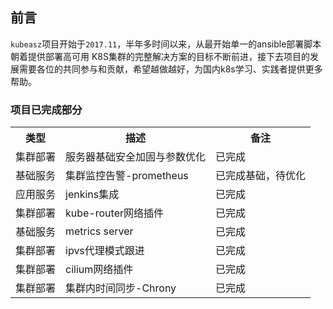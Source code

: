 ## 前言

`kubeasz`项目开始于`2017.11`，半年多时间以来，从最开始单一的ansible部署脚本朝着提供部署高可用 K8S集群的完整解决方案的目标不断前进，接下去项目的发展需要各位的共同参与和贡献，希望越做越好，为国内k8s学习、实践者提供更多帮助。  

### 项目已完成部分 

<table border="0">
    <tr>
        <th>类型</th>
        <th>描述</th>
        <th>备注</th>
    </tr>
    <tr>
        <td>集群部署</td>
        <td>服务器基础安全加固与参数优化</td>
        <td>已完成</td>
    </tr>
    <tr>
        <td>基础服务</td>
        <td>集群监控告警-prometheus</td>
        <td>已完成基础，待优化</td>
    </tr>
    <tr>
        <td>应用服务</td>
        <td>jenkins集成</td>
        <td>已完成</td>
    </tr>
    <tr>
        <td>集群部署</td>
        <td>kube-router网络插件</td>
        <td>已完成</td>
    </tr>
    <tr>
        <td>基础服务</td>
        <td>metrics server</td>
        <td>已完成</td>
    </tr>
    <tr>
        <td>集群部署</td>
        <td>ipvs代理模式跟进</td>
        <td>已完成</td>
    </tr>
    <tr>
        <td>集群部署</td>
        <td>cilium网络插件</td>
        <td>已完成</td>
    </tr>
    <tr>
        <td>集群部署</td>
        <td>集群内时间同步-Chrony</td>
        <td>已完成</td>
    </tr>
</table>


